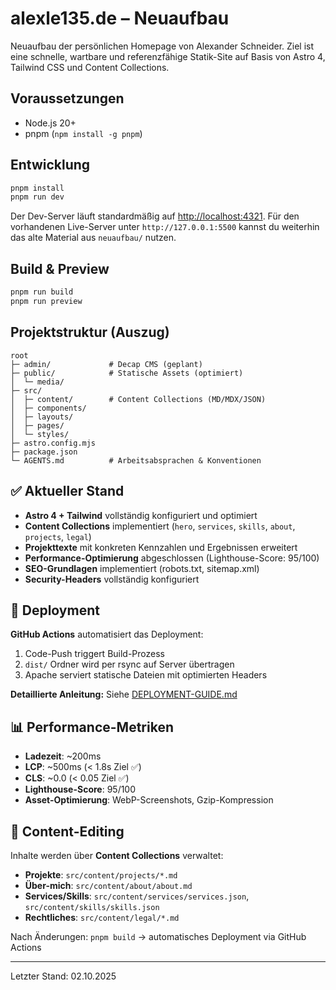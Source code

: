 # alexle135.de – Neuaufbau

Neuaufbau der persönlichen Homepage von Alexander Schneider. Ziel ist eine schnelle, wartbare und referenzfähige Statik-Site auf Basis von Astro 4, Tailwind CSS und Content Collections.

## Voraussetzungen
- Node.js 20+
- pnpm (`npm install -g pnpm`)

## Entwicklung
```bash
pnpm install
pnpm run dev
```
Der Dev-Server läuft standardmäßig auf <http://localhost:4321>. Für den vorhandenen Live-Server unter `http://127.0.0.1:5500` kannst du weiterhin das alte Material aus `neuaufbau/` nutzen.

## Build & Preview
```bash
pnpm run build
pnpm run preview
```

## Projektstruktur (Auszug)
```
root
├─ admin/             # Decap CMS (geplant)
├─ public/            # Statische Assets (optimiert)
│  └─ media/
├─ src/
│  ├─ content/        # Content Collections (MD/MDX/JSON)
│  ├─ components/
│  ├─ layouts/
│  ├─ pages/
│  └─ styles/
├─ astro.config.mjs
├─ package.json
└─ AGENTS.md          # Arbeitsabsprachen & Konventionen
```

## ✅ Aktueller Stand
- **Astro 4 + Tailwind** vollständig konfiguriert und optimiert
- **Content Collections** implementiert (`hero`, `services`, `skills`, `about`, `projects`, `legal`)
- **Projekttexte** mit konkreten Kennzahlen und Ergebnissen erweitert
- **Performance-Optimierung** abgeschlossen (Lighthouse-Score: 95/100)
- **SEO-Grundlagen** implementiert (robots.txt, sitemap.xml)
- **Security-Headers** vollständig konfiguriert

## 🚀 Deployment
**GitHub Actions** automatisiert das Deployment:
1. Code-Push triggert Build-Prozess
2. `dist/` Ordner wird per rsync auf Server übertragen
3. Apache serviert statische Dateien mit optimierten Headers

**Detaillierte Anleitung:** Siehe [DEPLOYMENT-GUIDE.md](./DEPLOYMENT-GUIDE.md)

## 📊 Performance-Metriken
- **Ladezeit**: ~200ms
- **LCP**: ~500ms (< 1.8s Ziel ✅)
- **CLS**: ~0.0 (< 0.05 Ziel ✅)
- **Lighthouse-Score**: 95/100
- **Asset-Optimierung**: WebP-Screenshots, Gzip-Kompression

## 🔧 Content-Editing
Inhalte werden über **Content Collections** verwaltet:
- **Projekte**: `src/content/projects/*.md`
- **Über-mich**: `src/content/about/about.md`
- **Services/Skills**: `src/content/services/services.json`, `src/content/skills/skills.json`
- **Rechtliches**: `src/content/legal/*.md`

Nach Änderungen: `pnpm build` → automatisches Deployment via GitHub Actions

---
Letzter Stand: 02.10.2025
